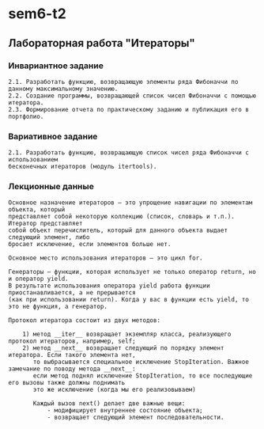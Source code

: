 # sem6-t2
## Лабораторная работа "Итераторы"

### Инвариантное задание
    2.1. Разработать функцию, возвращающую элементы ряда Фибоначчи по данному максимальному значению.
    2.2. Создание программы, возвращающей список чисел Фибоначчи с помощью итератора.
    2.3. Формирование отчета по практическому заданию и публикация его в портфолио.
    
### Вариативное задание
    2.1. Разработать функцию, возвращающую список чисел ряда Фибоначчи с использованием 
    бесконечных итераторов (модуль itertools).
    
### Лекционные данные 
    Основное назначение итераторов – это упрощение навигации по элементам объекта, который 
    представляет собой некоторую коллекцию (список, словарь и т.п.). Итератор представляет 
    собой объект перечислитель, который для данного объекта выдает следующий элемент, либо 
    бросает исключение, если элементов больше нет.

    Основное место использования итераторов – это цикл for.
    
    Генераторы — функции, которая использует не только оператор return, но и оператор yield. 
    В результате использования оператора yield работа функции приостанавливается, а не прерывается 
    (как при использовании return). Когда у вас в функции есть yield, то это не функция, а генератор.
    
    Протокол итератора состоит из двух методов:

        1) метод __iter__ возвращает экземпляр класса, реализующего протокол итераторов, например, self;
        2) метод __next__ возвращает следующий по порядку элемент итератора. Если такого элемента нет, 
           то выбрасывается специальное исключение StopIteration. Важное замечание по поводу метода __next__: 
           если метод поднял исключение StopIteration, то все последующие его вызовы также должны поднимать 
           это же исключение (когда мы его реализовываем)
           
           Каждый вызов next() делает две важные вещи:
               - модифицирует внутреннее состояние объекта;
               - возвращает следующий элемент последовательности.
